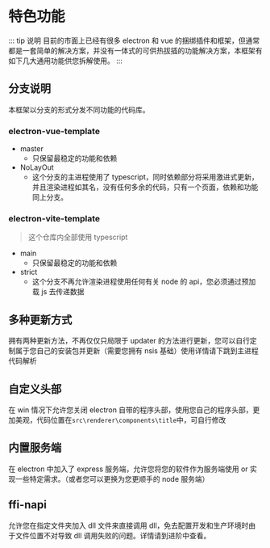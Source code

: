 # 特色功能

::: tip 说明
目前的市面上已经有很多 electron 和 vue 的捆绑插件和框架，但通常都是一套简单的解决方案，并没有一体式的可供热拔插的功能解决方案，本框架有如下几大通用功能供您拆解使用。
:::

## 分支说明

本框架以分支的形式分发不同功能的代码库。

### electron-vue-template

- master
  - 只保留最稳定的功能和依赖
- NoLayOut
  - 这个分支的主进程使用了 typescript，同时依赖部分将采用激进式更新，并且渲染进程如其名，没有任何多余的代码，只有一个页面，依赖和功能同上分支。

### electron-vite-template

> 这个仓库内全部使用 typescript

- main
  - 只保留最稳定的功能和依赖
- strict
  - 这个分支不再允许渲染进程使用任何有关 node 的 api，您必须通过预加载 js 去传递数据

## 多种更新方式

拥有两种更新方法，不再仅仅只局限于 updater 的方法进行更新，您可以自行定制属于您自己的安装包并更新（需要您拥有 nsis 基础）使用详情请下跳到主进程代码解析

## 自定义头部

在 win 情况下允许您关闭 electron 自带的程序头部，使用您自己的程序头部，更加美观，代码位置在`src\renderer\components\title`中，可自行修改

## 内置服务端

在 electron 中加入了 express 服务端，允许您将您的软件作为服务端使用 or 实现一些特定需求。（或者您可以更换为您更顺手的 node 服务端）

## ffi-napi

允许您在指定文件夹加入 dll 文件来直接调用 dll，免去配置开发和生产环境时由于文件位置不对导致 dll 调用失败的问题。详情请到进阶中查看。
